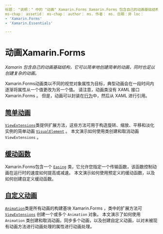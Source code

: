 ```yaml
---
标题： "说明：" 中的 "动画" Xamarin.Forms Xamarin.Forms 包含自己的动画基础结构，该基础结构简单地用于创建简单的动画，同时也足以创建复杂的动画。
ms-chap： assetid： ms-chap： author： ms. 作者： ms. 日期：非 loc：
- 'Xamarin.Forms'
- 'Xamarin.Essentials'

---
```


# <a name="animation-in-xamarinforms"></a>动画Xamarin.Forms

_Xamarin 包含自己的动画基础结构，它可以简单地创建简单的动画，同时也足以创建复杂的动画。_

Xamarin.Forms动画类以不同的视觉对象属性为目标，典型动画会在一段时间内逐渐将属性从一个值更改为另一个值。 请注意，动画类没有 XAML 接口 Xamarin.Forms 。 但是，动画可以封装在[行为](~/xamarin-forms/app-fundamentals/behaviors/index.md)中，然后从 XAML 进行引用。

## <a name="simple-animations"></a>[简单动画](simple.md)

[`ViewExtensions`](xref:Xamarin.Forms.ViewExtensions)类提供扩展方法，这些方法可用于构造旋转、缩放、平移和淡化实例的简单动画 [`VisualElement`](xref:Xamarin.Forms.VisualElement) 。 本文演示如何使用类创建和取消动画 `ViewExtensions` 。

## <a name="easing-functions"></a>[缓动函数](easing.md)

Xamarin.Forms包含一个 [`Easing`](xref:Xamarin.Forms.Easing) 类，它允许您指定一个传输函数，该函数控制动画在运行时的速度如何提高或减速。 本文演示如何使用预定义的缓动函数，以及如何创建自定义缓动函数。

## <a name="custom-animations"></a>[自定义动画](custom.md)

[`Animation`](xref:Xamarin.Forms.Animation)类是所有动画的构建基块 Xamarin.Forms ，类中的扩展方法可 [`ViewExtensions`](xref:Xamarin.Forms.ViewExtensions) 创建一个或多个 `Animation` 对象。 本文演示了如何使用 `Animation` 类创建和取消动画，同步多个动画，以及创建自定义动画，以对未被现有动画方法进行动画处理的属性进行动画处理。
